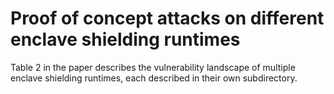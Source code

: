 # Proof of concept attacks on different enclave shielding runtimes

Table 2 in the paper describes the vulnerability landscape of multiple enclave shielding runtimes, each described in their own subdirectory.